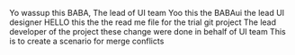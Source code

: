 Yo wassup this BABA, The lead of UI team
Yoo this the BABAui the lead UI designer
HELLO this the the read me file for the trial git project
The lead developer of the project
these change were done in behalf of UI team
This is to create a scenario for merge conflicts